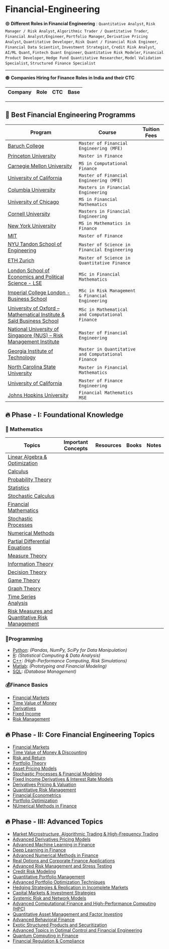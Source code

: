 # Financial-Engineering

🟢 **Different Roles in Financial Engineering** : `Quantitative Analyst`, `Risk Manager / Risk Analyst`, `Algorithmic Trader / Quantitative Trader`, `Financial Analyst/Engineer`, `Portfolio Manager`, `Derivative Pricing Analyst`, `Quantitative Developer`, `Risk Quant / Financial Risk Engineer`, `Financial Data Scientist`, `Investment Strategist`, `Credit Risk Analyst`, `AI/ML Quant`, `Fintech Quant Engineer`, `Quantitative Risk Modeler`, `Financial Product Developer`, `Hedge Fund Quantitative Researcher`, `Model Validation Specialist`, `Structured Finance Specialist`

---------


🟠 **Companies Hiring for Finance Roles in India and their CTC**

| Company | Role | CTC | Base |
| ------|--------| ----|------|







---------
## 🏁 Best Financial Engineering Programms

| Program | Course | Tuition Fees |
| ------|-------------| ---------|
| [Baruch College]() | `Master of Financial Engineering (MFE)`|
| [Princeton University]() | `Master in Finance` |
| [Carnegie Mellon University]() | `MS in Computational Finance` |
| [University of California]() | `Master of Financial Engineering (MFE)`
| [Columbia University]() | `Masters in Financial Engineering` |
| [University of Chicago]() | `MS in Financial Mathematics` |
| [Cornell University]() | `Masters in Financial Engineering` |
| [New York University]() | `MS in Mathematics in Finance` |
| [MIT]() | `Master of Finance`  |
| [NYU Tandon School of Engineering]() | `Master of Science in Financial Engineering`
| [ETH Zurich]() | `Master of Science in Quantitative Finance`
| [London School of Economics and Political Science - LSE]() | `MSc in Financial Mathematics`|
| [Imperial College London - Business School]() | `MSc in Risk Management & Financial Engineering` |
| [University of Oxford – Mathematical Institute & Saïd Business School]() | `MSc in Mathematical and Computational Finance` |
| [National University of Singapore (NUS) – Risk Management Institute]() | `Master of Financial Engineering` |
| [Georgia Institute of Technology]() | `Master in Quantitative and Computational Finance` |
| [North Carolina State University]() | `Master in Financial Mathematics` |
| [University of California]() | `Master of Finance Engineering` | 
| [Johns Hopkins University]() | `Financial Mathematics MSE` |



## 🔥 Phase - I: Foundational Knowledge

### 🧰 Mathematics

| Topics | Important Concepts | Resources | Books | Notes |
|-----|------------|--------|-----------|--------|
| [Linear Algebra & Optimization]() |
| [Calculus]()
| [Probability Theory]()
| [Statistics]()
| [Stochastic Calculus]()
| [Financial Mathematics]()
| [Stochastic Processes]()
| [Numerical Methods]()
| [Partial Differential Equations]()
| [Measure Theory]()
| [Information Theory]()
| [Decision Theory]()
| [Game Theory]()
| [Graph Theory]()
| [Time Series Analysis]()
| [Risk Measures and Quantitative Risk Management]()


### 🐍Programming

- [Python](): _(Pandas, NumPy, SciPy for Data Manipulation)_
- [R](): _(Statistical Computing & Data Analysis)_
- [C++](): _(High-Performance Computing, Risk Simulations)_
- [Matlab](): _(Prototyping and Financial Modeling)_
- [SQL](): _(Database Management)_


### 💰Finance Basics

- [Financial Markets]()
- [Time Value of Money]()
- [Derivatives]()
- [Fixed Income]()
- [Risk Management]()

## 🔥 Phase - II: Core Financial Engineering Topics

- [Financial Markets]()
- [Time Value of Money & Discounting]()
- [Risk and Return]()
- [Portfolio Theory]()
- [Asset Pricing Models]()
- [Stochastic Processes & Financial Modeling]()
- [Fixed Income Derivatives & Interest Rate Models]()
- [Derivatives Pricing & Valuation]()
- [Quantitative Risk Management]()
- [Financial Econometrics]()
- [Portfolio Optimization]()
- [NUmerical Methods in Finance]()


## 🔥 Phase - III: Advanced Topics

- [Market Microstructure, Algorithmic Trading & High-Frequency Trading]()
- [Advanced Derivatives Pricing Models]()
- [Advanced Machine Learning in Finance]()
- [Deep Learning in Finance]()
- [Advanced Numerical Methods in Finance]()
- [Real Options and Corporate Finance Applications]()
- [Advanced Risk Management and Stress Testing]()
- [Credit Risk Modeling]()
- [Quantitative Portfolio Management]()
- [Advanced Portfolio Optimization Techniques]()
- [Hedging Strategies & Replication in Incomplete Markets]()
- [Capital Markets & Investment Strategies]()
- [Systemic Risk and Network Models]()
- [Advanced Computational Finance and High-Performance Computing (HPC)]()
- [Quantitative Asset Management and Factor Investing]()
- [Advanced Behavioral Finance]()
- [Exotic Structured Products and Securitization]()
- [Advanced Topics in Optimal Control and Financial Engineering]()
- [Quantum Computing in Finance]()
- [Financial Regulation & Compliance]()










